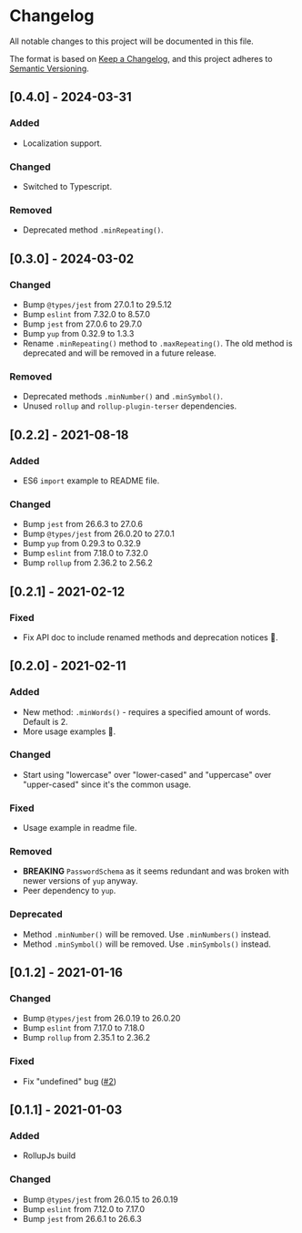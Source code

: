 # Changelog
All notable changes to this project will be documented in this file.

The format is based on [Keep a Changelog](https://keepachangelog.com/en/1.0.0/),
and this project adheres to [Semantic Versioning](https://semver.org/spec/v2.0.0.html).

## [0.4.0] - 2024-03-31
### Added
* Localization support.

### Changed
* Switched to Typescript.

### Removed
* Deprecated method `.minRepeating()`.

## [0.3.0] - 2024-03-02
### Changed
* Bump `@types/jest` from 27.0.1 to 29.5.12
* Bump `eslint` from 7.32.0 to 8.57.0
* Bump `jest` from 27.0.6 to 29.7.0
* Bump `yup` from 0.32.9 to 1.3.3
* Rename `.minRepeating()` method to `.maxRepeating()`. The old method is deprecated and will be removed in a future release.

### Removed
* Deprecated methods `.minNumber()` and `.minSymbol()`.
* Unused `rollup` and `rollup-plugin-terser` dependencies.

## [0.2.2] - 2021-08-18
### Added
- ES6 `import` example to README file.
### Changed
- Bump `jest` from 26.6.3 to 27.0.6
- Bump `@types/jest` from 26.0.20 to 27.0.1
- Bump `yup` from 0.29.3 to 0.32.9
- Bump `eslint` from 7.18.0 to 7.32.0
- Bump `rollup` from 2.36.2 to 2.56.2

## [0.2.1] - 2021-02-12
### Fixed
- Fix API doc to include renamed methods and deprecation notices 🤦.

## [0.2.0] - 2021-02-11
### Added
- New method: `.minWords()` - requires a specified amount of words. Default is 2.
- More usage examples 🎉.
### Changed
- Start using "lowercase" over "lower-cased" and "uppercase" over "upper-cased" since it's the common usage.
### Fixed
- Usage example in readme file.
### Removed
- **BREAKING** `PasswordSchema` as it seems redundant and was broken with newer versions of `yup` anyway.
- Peer dependency to `yup`.
### Deprecated
- Method `.minNumber()` will be removed. Use `.minNumbers()` instead.
- Method `.minSymbol()` will be removed. Use `.minSymbols()` instead.

## [0.1.2] - 2021-01-16
### Changed
- Bump `@types/jest` from 26.0.19 to 26.0.20
- Bump `eslint` from 7.17.0 to 7.18.0
- Bump `rollup` from 2.35.1 to 2.36.2
### Fixed
- Fix "undefined" bug ([#2](https://github.com/knicola/yup-password/issues/2))

## [0.1.1] - 2021-01-03
### Added
- RollupJs build
### Changed
- Bump `@types/jest` from 26.0.15 to 26.0.19
- Bump `eslint` from 7.12.0 to 7.17.0
- Bump `jest` from 26.6.1 to 26.6.3
